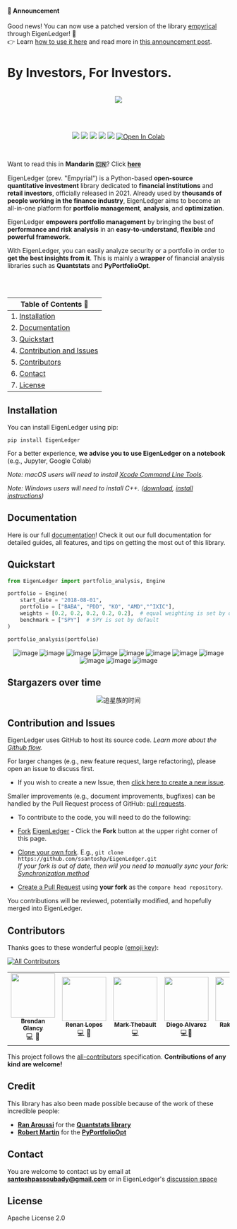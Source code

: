#### 📢 Announcement 
Good news! You can now use a patched version of the library [empyrical](https://github.com/quantopian/empyrical) through EigenLedger! 🎉
<br>
👉 Learn [how to use it here](https://eigenledger.gitbook.io/eigenledger/using-empyrical/using-empyrical) and read more in [this announcement post](https://github.com/santoshlite/EigenLedger/discussions/128).
<br>

# By Investors, For Investors.
<br>
<div align="center">
<img src="https://github.com/user-attachments/assets/470f1d59-09c6-4b95-af7e-f142764d8195"/>
<br><br><br><br>

![](https://img.shields.io/badge/Downloads-245k-brightgreen)
![](https://img.shields.io/badge/license-MIT-orange)
![](https://img.shields.io/badge/version-2.1.6-blueviolet)
![](https://img.shields.io/badge/language-python🐍-blue)
![](https://img.shields.io/badge/Open%20source-💜-white)	
[![Open In Colab](https://colab.research.google.com/assets/colab-badge.svg)](https://colab.research.google.com/drive/1TyNgudyFcsgob7o49PwfDJHLaHvluxaU?usp=sharing)
  
 </div>

<br>

Want to read this in **Mandarin 🇨🇳**? Click [**here**](README_CN.md)

EigenLedger (prev. "Empyrial") is a Python-based **open-source quantitative investment** library dedicated to **financial institutions** and **retail investors**, officially released in 2021. Already used by **thousands of people working in the finance industry**, EigenLedger aims to become an all-in-one platform for **portfolio management**, **analysis**, and **optimization**.

EigenLedger **empowers portfolio management** by bringing the best of **performance and risk analysis** in an **easy-to-understand**, **flexible** and **powerful framework**.

With EigenLedger, you can easily analyze security or a portfolio in order to **get the best insights from it**. This is mainly a **wrapper** of financial analysis libraries such as **Quantstats** and **PyPortfolioOpt**.

<br>

<br>



<div align="center">
  
| Table of Contents 📖 | 
| --                     
| 1. [Installation](#installation) | 
| 2. [Documentation](#documentation) | 
| 3. [Quickstart](#quickstart) |
| 4. [Contribution and Issues](#contribution-and-issues) | 
| 5. [Contributors](#contributors) |
| 6. [Contact](#contact) |
| 7. [License](#license) |
	
</div>




## Installation

You can install EigenLedger using pip:

```
pip install EigenLedger
```

For a better experience, **we advise you to use EigenLedger on a notebook** (e.g., Jupyter, Google Colab)

_Note: macOS users will need to install [Xcode Command Line Tools](https://osxdaily.com/2014/02/12/install-command-line-tools-mac-os-x/)._

_Note: Windows users will need to install C++. ([download](https://visualstudio.microsoft.com/thank-you-downloading-visual-studio/?sku=BuildTools&rel=16), [install instructions](https://drive.google.com/file/d/0B4GsMXCRaSSIOWpYQkstajlYZ0tPVkNQSElmTWh1dXFaYkJr/view))_



## Documentation

Here is our full [documentation](https://eigenledger.gitbook.io/documentation)! Check it out our full documentation for detailed guides, all features, and tips on getting the most out of this library.



## Quickstart

```py
from EigenLedger import portfolio_analysis, Engine

portfolio = Engine(
    start_date = "2018-08-01", 
    portfolio = ["BABA", "PDD", "KO", "AMD","^IXIC"], 
    weights = [0.2, 0.2, 0.2, 0.2, 0.2],  # equal weighting is set by default
    benchmark = ["SPY"]  # SPY is set by default
)

portfolio_analysis(portfolio)
```



<div align="center">

![image](https://user-images.githubusercontent.com/61618641/126879140-ea03ff17-a7c6-481a-bb3e-61c055b31267.png)
![image](https://user-images.githubusercontent.com/61618641/126879203-4390813c-a4f2-41b9-916b-e03dd8bafffb.png)
![image](https://user-images.githubusercontent.com/61618641/128025087-04afed7e-96ab-4730-9bd8-98f5491b2b5d.png)
![image](https://user-images.githubusercontent.com/61618641/126879204-01fe1eca-00b8-438e-b489-0213535dd31b.png)
![image](https://user-images.githubusercontent.com/61618641/126879210-9fd61e2b-01ab-4bfd-b679-3b1867d9302d.png)
![image](https://user-images.githubusercontent.com/61618641/126879215-e24c929a-55be-4912-8e2c-043e31ff2a95.png)
![image](https://user-images.githubusercontent.com/61618641/126879221-455b8ffa-c958-4ac9-ae98-d15b4c5f0826.png)
![image](https://user-images.githubusercontent.com/61618641/126879222-08906643-16db-441e-a099-7ac3b00bdbd7.png)
![image](https://user-images.githubusercontent.com/61618641/126879223-f1116dc3-cceb-493c-93b3-2d3810cae789.png)
![image](https://user-images.githubusercontent.com/61618641/126879225-dc879b71-2070-46ed-a8ad-e90880050be8.png)
![image](https://user-images.githubusercontent.com/61618641/126879297-cb78743a-6d43-465b-8021-d4b62a659828.png)

</div>


## Stargazers over time

<div align="center">
	
![追星族的时间](https://starchart.cc/ssantoshp/empyrial.svg)
	
</div>

## Contribution and Issues
EigenLedger uses GitHub to host its source code.  *Learn more about the [Github flow](https://docs.github.com/en/get-started/quickstart/github-flow).*  

For larger changes (e.g., new feature request, large refactoring), please open an issue to discuss first.  

* If you wish to create a new Issue, then [click here to create a new issue](https://github.com/ssantoshp/EigenLedger/issues/new/choose).  

Smaller improvements (e.g., document improvements, bugfixes) can be handled by the Pull Request process of GitHub: [pull requests](https://github.com/ssantoshp/EigenLedger/pulls).  

* To contribute to the code, you will need to do the following:  

 * [Fork](https://docs.github.com/en/get-started/quickstart/fork-a-repo#forking-a-repository) [EigenLedger](https://github.com/ssantoshp/EigenLedger) - Click the **Fork** button at the upper right corner of this page. 
 * [Clone your own fork](https://docs.github.com/en/get-started/quickstart/fork-a-repo#cloning-your-forked-repository).  E.g., ```git clone https://github.com/ssantoshp/EigenLedger.git```  
  *If your fork is out of date, then will you need to manually sync your fork: [Synchronization method](https://help.github.com/articles/syncing-a-fork/)*
 * [Create a Pull Request](https://github.com/ssantoshp/EigenLedger/pulls) using **your fork** as the `compare head repository`. 

You contributions will be reviewed, potentially modified, and hopefully merged into EigenLedger.  

## Contributors

Thanks goes to these wonderful people ([emoji key](https://allcontributors.org/docs/en/emoji-key)):

[![All Contributors](https://img.shields.io/badge/all_contributors-11-orange.svg?style=flat-square)](#contributors-)

<table>
  <tr>
    <td align="center"><a href="https://github.com/BrendanGlancy"><img src="https://avatars.githubusercontent.com/u/61941978?v=4" width="100px;" alt=""/><br /><sub><b>Brendan Glancy</b></sub></a><br /><a title="Code">💻</a> <a title="Bug report">🐛</a></td>
    <td align="center"><a href="https://github.com/rslopes"><img src="https://avatars.githubusercontent.com/u/24928343?v=4" width="100px;" alt=""/><br /><sub><b>Renan Lopes</b></sub></a><br /><a title="Code">💻</a> <a title="Bug report">🐛</a></td>
    <td align="center"><a href="https://github.com/markthebault"><img src="https://avatars.githubusercontent.com/u/3846664?v=4" width="100px;" alt=""/><br /><sub><b>Mark Thebault</b></sub></a><br /><a title="Code">💻</a></td>
    <td align="center"><a href="https://github.com/diegodalvarez"><img src="https://avatars.githubusercontent.com/u/48641554?v=4" width="100px;" alt=""/><br /><sub><b>Diego Alvarez</b></sub></a><br /><a title="Code">💻🐛</a></td>
    <td align="center"><a href="https://github.com/rakeshbhat9"><img src="https://avatars.githubusercontent.com/u/11472305?v=4" width="100px;" alt=""/><br /><sub><b>Rakesh Bhat</b></sub></a><br /><a title="Code">💻</a></td>
    <td align="center"><a href="https://github.com/Haizzz"><img src="https://avatars.githubusercontent.com/u/5275680?v=4" width="100px;" alt=""/><br /><sub><b>Anh Le</b></sub></a><br /><a title="Bug report">🐛</a></td>
    <td align="center"><a href="https://github.com/TonyZhangkz"><img src="https://avatars.githubusercontent.com/u/65281213?v=4" width="100px;" alt=""/><br /><sub><b>Tony Zhang</b></sub></a><br /><a title="Code">💻</a></td>
    <td align="center"><a href="https://github.com/eltociear"><img src="https://avatars.githubusercontent.com/u/22633385?v=4" width="100px;" alt=""/><br /><sub><b>Ikko Ashimine</b></sub></a><br /><a title="Code">✒️</a></td>
    <td align="center"><a href="https://www.youtube.com/watch?v=-4qx3tbtTgs"><img src="https://avatars.githubusercontent.com/u/50767660?v=4" width="100px;" alt=""/><br /><sub><b>QuantNomad</b></sub></a><br /><a title="Code">📹</a></td>
    <td align="center"><a href="https://github.com/buckleyc"><img src="https://avatars.githubusercontent.com/u/4175900?v=4" width="100px;" alt=""/><br /><sub><b>Buckley</b></sub></a><br /><a title="Code">✒️💻</a></td>
    <td align="center"><a href="https://github.com/agn35"><img src="https://lh3.googleusercontent.com/a-/AOh14GhXGFHHpVQTL2r23oEXFssH0f7RyoGDihrS_HmT=s48" width="100px;" alt=""/><br /><sub><b>Adam Nelsson</b></sub></a><br /><a title="Code">💻</a></td>
    <td align="center"><a href="https://github.com/rgleavenworth"><img src="https://avatars.githubusercontent.com/u/87843950?v=4" width="100px;" alt=""/><br /><sub><b>Ranjan Grover</b></sub></a><br /><a title="Code">🐛💻</a></td>
  </tr>
</table>

This project follows the [all-contributors](https://github.com/all-contributors/all-contributors) specification. **Contributions of any kind are welcome!**

## Credit

This library has also been made possible because of the work of these incredible people:
- [**Ran Aroussi**](https://github.com/ranaroussi) for the [**Quantstats library**](https://github.com/ranaroussi/quantstats) 
- [**Robert Martin**](https://github.com/robertmartin8) for the [**PyPortfolioOpt**](https://github.com/robertmartin8/PyPortfolioOpt) 

## Contact

You are welcome to contact us by email at **santoshpassoubady@gmail.com** or in EigenLedger's [discussion space](https://github.com/ssantoshp/EigenLedger/discussions)

## License

Apache License 2.0